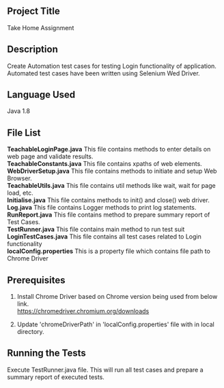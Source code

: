 Project Title
--------------
Take Home Assignment


Description
-----------
Create Automation test cases for testing Login functionality of application. Automated test cases have been written using Selenium Wed Driver.


Language Used
------------
Java 1.8


File List
---------
**TeachableLoginPage.java**	This file contains methods to enter details on web page and validate results.\
**TeachableConstants.java**		This file contains xpaths of web elements.\
**WebDriverSetup.java**			This file contains methods to initiate and setup Web Browser.\
**TeachableUtils.java**			This file contains util methods like wait, wait for page load, etc.\
**Initialise.java**				This file contains methods to init() and close() web driver.\
**Log.java**						This file contains Logger methods to print log statements.\
**RunReport.java**				This file contains method to prepare summary report of Test Cases.\
**TestRunner.java**				This file contains main method to run test suit\
**LoginTestCases.java**			This file contains all test cases related to Login functionality\
**localConfig.properties**		This is a property file which contains file path to Chrome Driver


Prerequisites
------------
1. Install Chrome Driver based on Chrome version being used from below link.\
   https://chromedriver.chromium.org/downloads
   
2. Update 'chromeDriverPath' in 'localConfig.properties' file with <pathOfChromeDriver> in local directory. 


Running the Tests
-----------------
Execute TestRunner.java file. This will run all test cases and prepare a summary report of executed tests.
